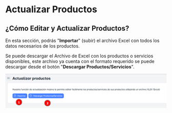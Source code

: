 # Actualizar Productos

## ¿Cómo Editar y Actualizar Productos?

En esta sección, podrás "**Importar**" (subir) el archivo Excel con todos los datos necesarios de los productos.

Se puede descargar el Archivo de Excel con los productos o servicios disponibles, este archivo ya cuenta con el formato requerido se puede descargar desde el botón "**Descargar Productos/Servicios**".

![actual](./img11/actual.png)